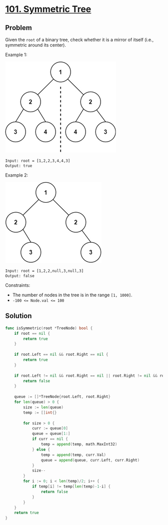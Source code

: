 # [101. Symmetric Tree](https://leetcode.com/problems/symmetric-tree/)

## Problem

Given the `root` of a binary tree, check whether it is a mirror of itself (i.e., symmetric around its center).


Example 1:

![alt text](image.png)

```
Input: root = [1,2,2,3,4,4,3]
Output: true
```

Example 2:

![alt text](image-1.png)

```
Input: root = [1,2,2,null,3,null,3]
Output: false
``` 

Constraints:

- The number of nodes in the tree is in the range `[1, 1000]`.
- `-100 <= Node.val <= 100`


## Solution

```go
func isSymmetric(root *TreeNode) bool {
	if root == nil {
		return true
	}

	if root.Left == nil && root.Right == nil {
		return true
	}

	if root.Left != nil && root.Right == nil || root.Right != nil && root.Left == nil {
		return false
	}

	queue := []*TreeNode{root.Left, root.Right}
	for len(queue) > 0 {
		size := len(queue)
		temp := []int{}

		for size > 0 {
			curr := queue[0]
			queue = queue[1:]
			if curr == nil {
				temp = append(temp, math.MaxInt32)
			} else {
				temp = append(temp, curr.Val)
				queue = append(queue, curr.Left, curr.Right)
			}
			size--
		}
		for i := 0; i < len(temp)/2; i++ {
			if temp[i] != temp[len(temp)-1-i] {
				return false
			}
		}
	}
	return true
}
```